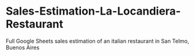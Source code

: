 # Sales-Estimation-La-Locandiera-Restaurant
Full Google Sheets sales estimation of an italian restaurant in San Telmo, Buenos Aires
